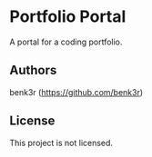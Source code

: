 # Portfolio Portal
A portal for a coding portfolio.

## Authors
benk3r (https://github.com/benk3r)

## License
This project is not licensed.

